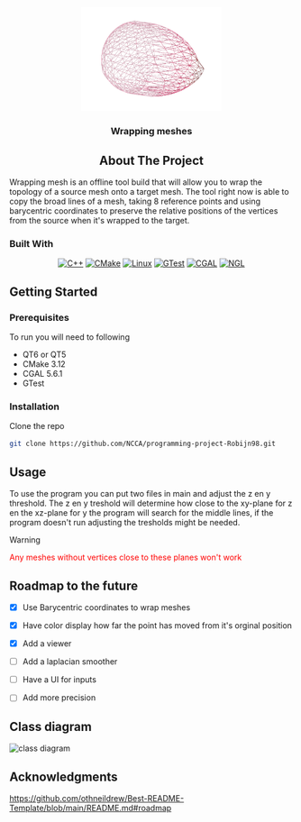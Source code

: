 <div align="center">

<!-- PROJECT LOGO -->
<br />
<div align="center">
  <a href="https://github.com/NCCA/programming-project-Robijn98">
    <img src="images/wireFrame.png" alt="Logo" width="250">
  </a>
  <h3 align="center">Wrapping meshes</h3>
  

<!-- ABOUT THE PROJECT -->
## About The Project
<div align="left">


Wrapping mesh is an offline tool build that will allow you to wrap the topology of a source mesh onto a target mesh. 
The tool right now is able to copy the broad lines of a mesh, taking 8 reference points and using barycentric coordinates
to preserve the relative positions of the vertices from the source when it's wrapped to the target. 

### Built With
<div align="center">
  
[![C++](https://img.shields.io/badge/C++-00599C.svg?&logo=cplusplus&logoColor=white)](#)
[![CMake](https://img.shields.io/badge/build-CMake-blue?logo=cmake&logoColor=white)](#)
[![Linux](https://img.shields.io/badge/platform-Linux-green?logo=linux&logoColor=white)](#)
[![GTest](https://img.shields.io/badge/tests-Google%20Test-brightgreen?logo=googletest&logoColor=white)](#)
[![CGAL](https://img.shields.io/badge/CGAL-5.6.1-blue)](#)
[![NGL](https://img.shields.io/badge/uses-NGL-orange)](#)


<div align="left">
  
<!-- GETTING STARTED -->
## Getting Started
### Prerequisites

To run you will need to following 
- QT6 or QT5
- CMake 3.12
- CGAL 5.6.1
- GTest

### Installation
Clone the repo
   ```sh
   git clone https://github.com/NCCA/programming-project-Robijn98.git
   ```
<!-- USAGE EXAMPLES -->
## Usage

To use the program you can put two files in main and adjust the z en y threshold.
The z en y treshold will determine how close to the xy-plane for z en the xz-plane for y
the program will search for the middle lines, if the program doesn't run adjusting the 
tresholds might be needed.
> [!WARNING]  
> <div style="color: red;">Any meshes without vertices close to these planes won't work

<!-- ROADMAP -->
## Roadmap to the future
- [x] Use Barycentric coordinates to wrap meshes
- [x] Have color display how far the point has moved from it's orginal position
- [x] Add a viewer
- [ ] Add a laplacian smoother
- [ ] Have a UI for inputs
- [ ] Add more precision


<!-- class-diagram -->
## Class diagram
![class diagram](https://github.com/NCCA/programming-project-Robijn98/blob/main/class_diagram/class_diagram.png)


<!-- ACKNOWLEDGMENTS -->
## Acknowledgments
https://github.com/othneildrew/Best-README-Template/blob/main/README.md#roadmap


